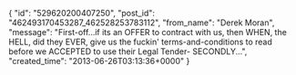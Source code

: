  {
   "id": "529620200407250",
   "post_id": "462493170453287_462528253783112",
   "from_name": "Derek Moran",
   "message": "First-off...if its an OFFER to contract with us, then WHEN, the HELL, did they EVER, give us the fuckin' terms-and-conditions to read before we ACCEPTED to use their Legal Tender- SECONDLY...",
   "created_time": "2013-06-26T03:13:36+0000"
 }
